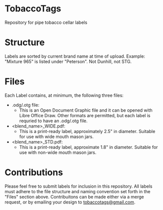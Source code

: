 # TobaccoTags
Repository for pipe tobacco cellar labels

# Structure
Labels are sorted by current brand name at time of upload.
Example: "Mixture 965" is listed under "Peterson". Not Dunhill, not STG.

# Files
Each Label contains, at minimum, the following three files:
- .odg/.otg file:
  - This is an Open Document Graphic file and it can be opened with Libre Office Draw. Other formats are permitted, but each label is requried to have an .odg/.otg file.
- <blend_name>_WIDE.pdf:
  - This is a print-ready label, approximately 2.5" in diameter. Suitable for use with wide mouth mason jars.
- <blend_name>_STD.pdf:
  - This is a print-ready label, approximate 1.8" in diameter. Suitable for use with non-wide mouth mason jars. 

# Contributions
Please feel free to submit labels for inclusion in this repository. All labels must adhere to the file structure and naming convention set forth in the "Files" section above. Contribuitons can be made either via a merge request, or by emailing your design to tobaccotags@gmail.com.
